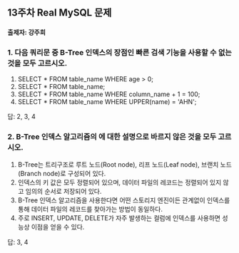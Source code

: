 ## 13주차 Real MySQL 문제
#### 출제자: 강주희

### 1. 다음 쿼리문 중 B-Tree 인덱스의 장점인 빠른 검색 기능을 사용할 수 없는 것을 모두 고르시오.
1) SELECT * FROM table_name WHERE age > 0;
2) SELECT * FROM table_name;
3) SELECT * FROM table_name WHERE column_name + 1 = 100;
4) SELECT * FROM table_name WHERE UPPER(name) = 'AHN';

답: 2, 3, 4

### 2. B-Tree 인덱스 알고리즘의 에 대한 설명으로 바르지 않은 것을 모두 고르시오.
1) B-Tree는 트리구조로 루트 노드(Root node), 리프 노드(Leaf node), 브랜치 노드(Branch node)로 구성되어 있다.
2) 인덱스의 키 값은 모두 정렬되어 있으며, 데이터 파일의 레코드는 정렬되어 있지 않고 임의의 순서로 저장되어 있다.
3) B-Tree 인덱스 알고리즘을 사용한다면 어떤 스토리지 엔진이든 관계없이 인덱스를 통해 데이터 파일의 레코드를 찾아가는 방법이 동일하다.
4) 주로 INSERT, UPDATE, DELETE가 자주 발생하는 컬럼에 인덱스를 사용하면 성능상 이점을 얻을 수 있다.

답: 3, 4
